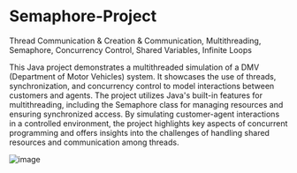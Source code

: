 # Semaphore-Project
Thread Communication & Creation & Communication, Multithreading, Semaphore, Concurrency Control, Shared Variables, Infinite Loops

This Java project demonstrates a multithreaded simulation of a DMV (Department of Motor Vehicles) system. It showcases the use of threads, synchronization, and concurrency control to model interactions between customers and agents. The project utilizes Java's built-in features for multithreading, including the Semaphore class for managing resources and ensuring synchronized access. By simulating customer-agent interactions in a controlled environment, the project highlights key aspects of concurrent programming and offers insights into the challenges of handling shared resources and communication among threads.

![image](https://user-images.githubusercontent.com/100010326/236337826-3cf8876e-ec7c-41fb-95b6-78b369b4602e.png)
